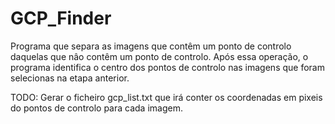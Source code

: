 # GCP_Finder 
Programa que separa as imagens que contêm um ponto de controlo daquelas que nâo contêm um ponto de controlo. Após essa operação, o programa 
identifica o centro dos pontos de controlo nas imagens que foram selecionas na etapa anterior.

TODO: Gerar o ficheiro gcp_list.txt que irá conter os coordenadas em pixeis do pontos de controlo para cada imagem.
